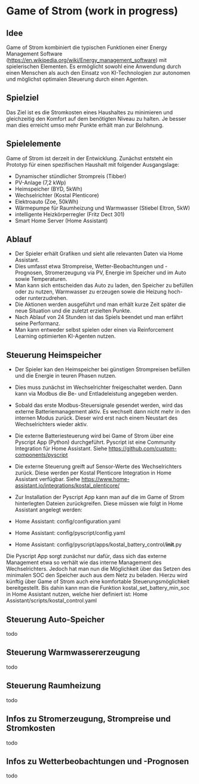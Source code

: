 # Game of Strom (work in progress)

## Idee
Game of Strom kombiniert die typischen Funktionen einer Energy Management Software (https://en.wikipedia.org/wiki/Energy_management_software) mit spielerischen Elementen. Es ermöglicht sowohl eine Anwendung durch einen Menschen als auch den Einsatz von KI-Technologien zur autonomen und möglichst optimalen Steuerung durch einen Agenten.

## Spielziel
Das Ziel ist es die Stromkosten eines Haushaltes zu minimieren und gleichzeitig den Komfort auf dem benötigten Niveau zu halten. Je besser man dies erreicht umso mehr Punkte erhält man zur Belohnung.

## Spielelemente
Game of Strom ist derzeit in der Entwicklung. Zunächst entsteht ein Prototyp für einen spezifischen Haushalt mit folgender Ausgangslage:

- Dynamischer stündlicher Strompreis (Tibber)
- PV-Anlage (7,2 kWp)
- Heimspeicher (BYD, 5kWh)
- Wechselrichter (Kostal Plenticore)
- Elektroauto (Zoe, 50kWh)
- Wärmepumpe für Raumheizung und Warmwasser (Stiebel Eltron, 5kW)
- intelligente Heizkörperregler (Fritz Dect 301)
- Smart Home Server (Home Assistant)

## Ablauf
- Der Spieler erhält Grafiken und sieht alle relevanten Daten via Home Assistant.
- Dies umfasst etwa Strompreise, Wetter-Beobachtungen und -Prognosen, Stromerzeugung via PV, Energie im Speicher und im Auto sowie Temperaturen.
- Man kann sich entscheiden das Auto zu laden, den Speicher zu befüllen oder zu nutzen, Warmwasser zu erzeugen sowie die Heizung hoch- oder runterzudrehen.
- Die Aktionen werden ausgeführt und man erhält kurze Zeit später die neue Situation und die zuletzt erzielten Punkte.
- Nach Ablauf von 24 Stunden ist das Spiels beendet und man erfährt seine Performanz.
- Man kann entweder selbst spielen oder einen via Reinforcement Learning optimierten KI-Agenten nutzen.

## Steuerung Heimspeicher

- Der Spieler kan den Heimspeicher bei günstigen Strompreisen befüllen und die Energie in teuren Phasen nutzen.
- Dies muss zunächst im Wechselrichter freigeschaltet werden. Dann kann via Modbus die Be- und Entladeleistung angegeben werden.
- Sobald das erste Modbus-Steuersignale gesendet werden, wird das externe Batteriemanagement aktiv. Es wechselt dann nicht mehr in den internen Modus zurück. Dieser wird erst nach einem Neustart des Wechselrichters wieder aktiv.
- Die externe Batteriesteuerung wird bei Game of Strom über eine Pyscript App (Python) durchgeführt. Pyscript ist eine Community Integration für Home Assistant. Siehe https://github.com/custom-components/pyscript
- Die externe Steuerung greift auf Sensor-Werte des Wechselrichters zurück. Diese werden per Kostal Plenticore Integration in Home Assistant verfügbar. Siehe https://www.home-assistant.io/integrations/kostal_plenticore/
  
- Zur Installation der Pyscript App kann man auf die im Game of Strom hinterlegten Dateien zurückgreifen. Diese müssen wie folgt in Home Assistant angelegt werden:  
- Home Assistant: config/configuration.yaml
- Home Assistant: config/pyscript/config.yaml 
- Home Assistant: config/pyscript/apps/kostal_battery_control/__init__.py

Die Pyscript App sorgt zunächst nur dafür, dass sich das externe Management etwa so verhält wie das interne Management des Wechselrichters. Jedoch hat man nun die Möglichkeit über das Setzen des minimalen SOC den Speicher auch aus dem Netz zu beladen. Hierzu wird künftig über Game of Strom auch eine komfortable Steuerungsmöglichkeit bereitgestellt. Bis dahin kann man die Funktion kostal_set_battery_min_soc in Home Assistant nutzen, welche hier definiert ist: Home Assistant/scripts/kostal_control.yaml


## Steuerung Auto-Speicher
todo

## Steuerung Warmwassererzeugung
todo

## Steuerung Raumheizung
todo

## Infos zu Stromerzeugung, Strompreise und Stromkosten
todo

## Infos zu Wetterbeobachtungen und -Prognosen
todo

